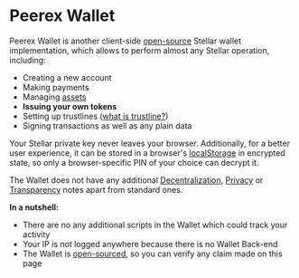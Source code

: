 # Peerex Wallet

Peerex Wallet is another client-side [open-source](https://github.com/peerex/wallet) Stellar wallet implementation, which allows to perform almost any Stellar operation, including:

* <i class="fa fa-check success"></i> Creating a new account
* <i class="fa fa-check success"></i> Making payments
* <i class="fa fa-check success"></i> Managing [assets](https://www.stellar.org/developers/guides/concepts/assets.html)
* <i class="fa fa-check success"></i> **Issuing your own tokens**
* <i class="fa fa-check success"></i> Setting up trustlines ([what is trustline?](https://www.stellar.org/developers/guides/concepts/assets.html#trustlines))
* <i class="fa fa-check success"></i> Signing transactions as well as any plain data

Your Stellar private key never leaves your browser. Additionally, for a better user experience, it can be stored in a browser's [localStorage](https://developer.mozilla.org/en-US/docs/Web/API/Window/localStorage) in encrypted state, so only a browser-specific PIN of your choice can decrypt it.

The Wallet does not have any additional [Decentralization](/overview/decentralization.md), [Privacy](/overview/privacy.md) or [Transparency](/overview/transparency.md) notes apart from standard ones.

**In a nutshell:**

* <i class="fa fa-check success"></i> There are no any additional scripts in the Wallet which could track your activity
* <i class="fa fa-check success"></i> Your IP is not logged anywhere because there is no Wallet Back-end
* <i class="fa fa-check success"></i> The Wallet is [open-sourced](https://github.com/peerex/wallet), so you can verify any claim made on this page
